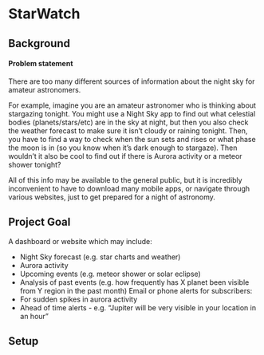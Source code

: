# StarWatch

## Background
#### Problem statement
There are too many different sources of information about the night sky for amateur astronomers.

For example, imagine you are an amateur astronomer who is thinking about stargazing tonight. You might use a Night Sky app to find out what celestial bodies (planets/stars/etc) are in the sky at night, but then you also check the weather forecast to make sure it isn’t cloudy or raining tonight. Then, you have to find a way to check when the sun sets and rises or what phase the moon is in (so you know when it’s dark enough to stargaze). Then wouldn’t it also be cool to find out if there is Aurora activity or a meteor shower tonight?

All of this info may be available to the general public, but it is incredibly inconvenient to have to download many mobile apps, or navigate through various websites, just to get prepared for a night of astronomy.

## Project Goal
A dashboard or website which may include:
- Night Sky forecast (e.g. star charts and weather)
- Aurora activity
- Upcoming events (e.g. meteor shower or solar eclipse)
- Analysis of past events (e.g. how frequently has X planet been visible from Y region in the past month)
Email or phone alerts for subscribers:
- For sudden spikes in aurora activity
- Ahead of time alerts - e.g. “Jupiter will be very visible in your location in an hour”

## Setup